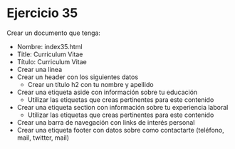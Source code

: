 # Ejercicio 35

Crear un documento que tenga:
* Nombre: index35.html
* Title:
Curriculum Vitae
* Título:
Curriculum Vitae
* Crear una linea
* Crear un header con los siguientes datos
  * Crear un título h2 con tu nombre y apellido
* Crear una etiqueta aside con información sobre tu educación
  * Utilizar las etiquetas que creas pertinentes para este contenido
* Crear una etiqueta section con información sobre tu experiencia laboral
  * Utilizar las etiquetas que creas pertinentes para este contenido
* Crear una barra de navegación con links de interés personal
* Crear una etiqueta footer con datos sobre como contactarte (teléfono, mail, twitter, mail)
